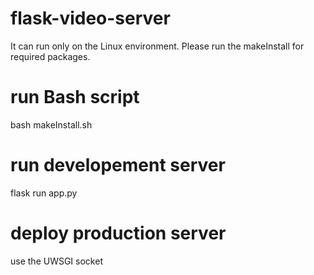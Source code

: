 # flask-video-server
It can run only on the Linux environment. 
Please run the makeInstall for required packages.  

# run Bash script 
bash makeInstall.sh 

# run developement server 
flask run app.py 

# deploy production server 
use the UWSGI socket 


